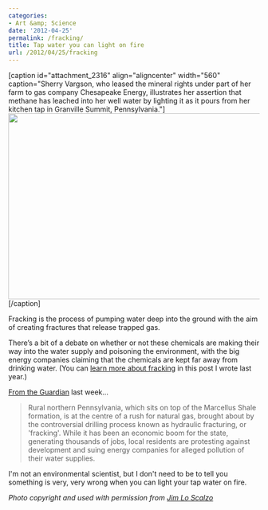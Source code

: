```yaml
---
categories:
- Art &amp; Science
date: '2012-04-25'
permalink: /fracking/
title: Tap water you can light on fire
url: /2012/04/25/fracking
---
```


[caption id="attachment_2316" align="aligncenter" width="560" caption="Sherry Vargson, who leased the mineral rights under part of her farm to gas company Chesapeake Energy, illustrates her assertion that methane has leached into her well water by lighting it as it pours from her kitchen tap in Granville Summit, Pennsylvania."]<img src="https://gomakethings.com/wp-content/uploads/2012/04/fracking.jpg" alt="" title="Fracking in Northern Pennsylvania Brings Risks and Rewards" width="560" height="373" class="size-full wp-image-2316" />[/caption]

Fracking is the process of pumping water deep into the ground with the aim of creating fractures that release trapped gas.

There’s a bit of a debate on whether or not these chemicals are making their way into the water supply and poisoning the environment, with the big energy companies claiming that the chemicals are kept far away from drinking water. (You can <a href="https://gomakethings.com/what-the-frack-is-going-on/">learn more about fracking</a> in this post I wrote last year.)

<a href="http://www.guardian.co.uk/environment/gallery/2012/apr/19/fracking-pennsylvania-in-pictures">From the Guardian</a> last week...

<blockquote>Rural northern Pennsylvania, which sits on top of the Marcellus Shale formation, is at the centre of a rush for natural gas, brought about by the controversial drilling process known as hydraulic fracturing, or 'fracking'. While it has been an economic boom for the state, generating thousands of jobs, local residents are protesting against development and suing energy companies for alleged pollution of their water supplies.</blockquote>

I'm not an environmental scientist, but I don't need to be to tell you something is very, very wrong when you can light your tap water on fire.

<em>Photo copyright and used with permission from <a href="http://www.jimloscalzo.com/">Jim Lo Scalzo</a></em>